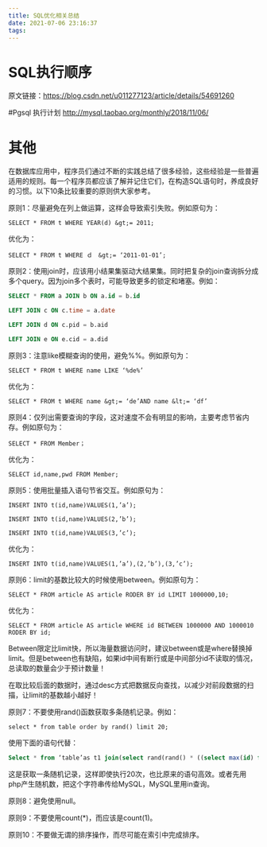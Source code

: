 ```yaml
---
title: SQL优化相关总结
date: 2021-07-06 23:16:37
tags:
---
```


# SQL执行顺序
原文链接：https://blog.csdn.net/u011277123/article/details/54691260

#Pgsql 执行计划
http://mysql.taobao.org/monthly/2018/11/06/

<!-- more -->

# 其他
在数据库应用中，程序员们通过不断的实践总结了很多经验，这些经验是一些普遍适用的规则。每一个程序员都应该了解并记住它们，在构造SQL语句时，养成良好的习惯。以下10条比较重要的原则供大家参考。

原则1：尽量避免在列上做运算，这样会导致索引失败。例如原句为：

```
SELECT * FROM t WHERE YEAR(d) &gt;= 2011;
```

优化为：

```
SELECT * FROM t WHERE ｄ　&gt;= ‘2011-01-01’;
```

原则2：使用join时，应该用小结果集驱动大结果集。同时把复杂的join查询拆分成多个query。因为join多个表时，可能导致更多的锁定和堵塞。例如：

```sql
SELECT * FROM a JOIN b ON a.id = b.id

LEFT JOIN c ON c.time = a.date

LEFT JOIN d ON c.pid = b.aid

LEFT JOIN e ON e.cid = a.did
```

原则3：注意like模糊查询的使用，避免%%。例如原句为：

```
SELECT * FROM t WHERE name LIKE ‘%de%’
```

优化为：

```
SELECT * FROM t WHERE name &gt;= ‘de’AND name &lt;= ‘df’
```

原则4：仅列出需要查询的字段，这对速度不会有明显的影响，主要考虑节省内存。例如原句为：

```
SELECT * FROM Member；
```

优化为：

```
SELECT id,name,pwd FROM Member;
```

原则5：使用批量插入语句节省交互。例如原句为：

```
INSERT INTO t(id,name)VALUES(1,’a’);

INSERT INTO t(id,name)VALUES(2,’b’);

INSERT INTO t(id,name)VALUES(3,’c’);
```

优化为：

```
INSERT INTO t(id,name)VALUES(1,’a’),(2,’b’),(3,’c’);
```

原则6：limit的基数比较大的时候使用between。例如原句为：

```
SELECT * FROM article AS article RODER BY id LIMIT 1000000,10;
```

优化为：

```
SELECT * FROM article AS article WHERE id BETWEEN 1000000 AND 1000010 RODER BY id;
```

Between限定比limit快，所以海量数据访问时，建议between或是where替换掉limit。但是between也有缺陷，如果id中间有断行或是中间部分id不读取的情况，总读取的数量会少于预计数量！

在取比较后面的数据时，通过desc方式把数据反向查找，以减少对前段数据的扫描，让limit的基数越小越好！

原则7：不要使用rand()函数获取多条随机记录。例如：

```
select * from table order by rand() limit 20;
```

使用下面的语句代替：

```sql
Select * from ‘table’as t1 join(select rand(rand() * ((select max(id) from ‘table’)-(select min(id) from ‘table’))+(select min(id) from ‘table’))as id) as t2 where t1.id &gt;= t2.id order by t1.id limit 1;
```

这是获取一条随机记录，这样即使执行20次，也比原来的语句高效。或者先用php产生随机数，把这个字符串传给MySQL，MySQL里用in查询。

原则8：避免使用null。

原则9：不要使用count(*)，而应该是count(1)。

原则10：不要做无谓的排序操作，而尽可能在索引中完成排序。